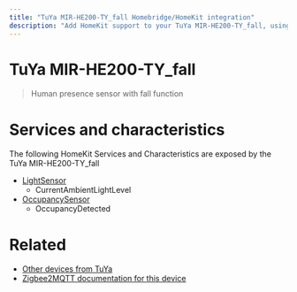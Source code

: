 ```yaml
---
title: "TuYa MIR-HE200-TY_fall Homebridge/HomeKit integration"
description: "Add HomeKit support to your TuYa MIR-HE200-TY_fall, using Homebridge, Zigbee2MQTT and homebridge-z2m."
---
```

<!---
This file has been GENERATED using src/docgen/docgen.ts
DO NOT EDIT THIS FILE MANUALLY!
-->
# TuYa MIR-HE200-TY_fall
> Human presence sensor with fall function


# Services and characteristics
The following HomeKit Services and Characteristics are exposed by
the TuYa MIR-HE200-TY_fall

* [LightSensor](../../sensors.md)
  * CurrentAmbientLightLevel
* [OccupancySensor](../../sensors.md)
  * OccupancyDetected


# Related
* [Other devices from TuYa](../index.md#tuya)
* [Zigbee2MQTT documentation for this device](https://www.zigbee2mqtt.io/devices/MIR-HE200-TY_fall.html)